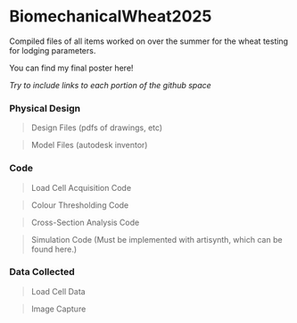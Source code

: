 # BiomechanicalWheat2025
Compiled files of all items worked on over the summer for the wheat testing for lodging parameters. 

You can find my final poster here! 

*Try to include links to each portion of the github space*

### Physical Design

> Design Files (pdfs of drawings, etc)

> Model Files (autodesk inventor)

### Code

> Load Cell Acquisition Code

> Colour Thresholding Code

> Cross-Section Analysis Code

> Simulation Code (Must be implemented with artisynth, which can be found here.)

### Data Collected

> Load Cell Data

> Image Capture












